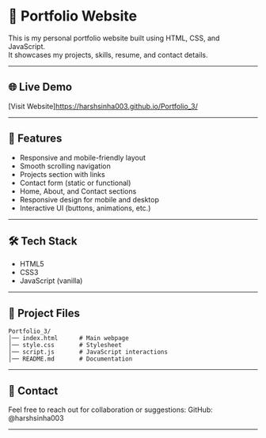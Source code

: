 # 💼 Portfolio Website

This is my personal portfolio website built using HTML, CSS, and JavaScript.  
It showcases my projects, skills, resume, and contact details.

---

## 🌐 Live Demo
[Visit Website]https://harshsinha003.github.io/Portfolio_3/ 

---

## 🚀 Features

- Responsive and mobile-friendly layout
- Smooth scrolling navigation
- Projects section with links
- Contact form (static or functional)
- Home, About, and Contact sections
- Responsive design for mobile and desktop
- Interactive UI (buttons, animations, etc.)

---

## 🛠️ Tech Stack

- HTML5
- CSS3
- JavaScript (vanilla)

---

## 📂 Project Files
```
Portfolio_3/
│── index.html      # Main webpage
│── style.css       # Stylesheet
│── script.js       # JavaScript interactions
│── README.md       # Documentation
```

---

## 📧 Contact

Feel free to reach out for collaboration or suggestions:
GitHub: @harshsinha003

---



